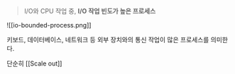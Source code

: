 > I/O와 CPU 작업 중, **I/O 작업 빈도가 높은 프로세스**

![[io-bounded-process.png]]

키보드, 데이터베이스, 네트워크 등 외부 장치와의 통신 작업이 많은 프로세스를 의미한다.

단순히 [[Scale out]]